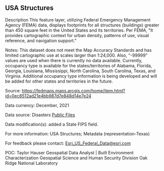 
## USA Structures

Description
This feature layer, utilizing Federal Emergency Management Agency (FEMA) data, displays footprints for all structures (buildings) greater than 450 square feet in the United States and its territories. Per FEMA, "It provides cartographic context for urban density, patterns of use, visual reference, and navigation support."

Notes: 
This dataset does not meet the Map Accuracy Standards and has limited cartographic use at scales larger than 1:24,000. Also, "-99999" values are used when there is currently no data available.
Currently, occupancy type is available for the states/territories of Alabama, Florida, Georgia, Louisiana, Mississippi, North Carolina, South Carolina, Texas, and Virginia. Additional occupancy type information is being developed and will be added for other states and territories in the future.

Source: https://fedmaps.maps.arcgis.com/home/item.html?id=0ec8512ad21e4bb987d7e848d14e7e24

Data currency: December, 2021

Data source: Disasters [Public Files](https://disasters.geoplatform.gov/publicdata/Partners/ORNL/USA_Structures/)

Data modification(s): added a State FIPS field.

For more information: USA Structures; Metadata (representation-Texas)

For feedback please contact: Esri_US_Federal_Data@esri.com



POC:
Taylor Hauser
Geospatial Data Analyst | Built Environment Characterization
Geospatial Science and Human Security Division
Oak Ridge National Laboratory


